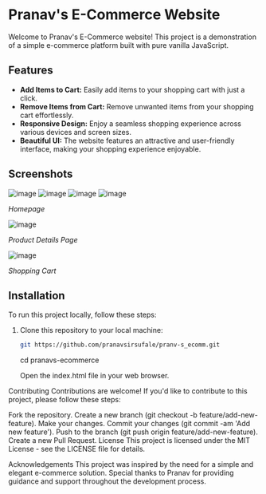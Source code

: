 # Pranav's E-Commerce Website

Welcome to Pranav's E-Commerce website! This project is a demonstration of a simple e-commerce platform built with pure vanilla JavaScript.

## Features

- **Add Items to Cart:** Easily add items to your shopping cart with just a click.
- **Remove Items from Cart:** Remove unwanted items from your shopping cart effortlessly.
- **Responsive Design:** Enjoy a seamless shopping experience across various devices and screen sizes.
- **Beautiful UI:** The website features an attractive and user-friendly interface, making your shopping experience enjoyable.

## Screenshots

![image](https://github.com/pranavsirsufale/pranv-s_ecomm/assets/129425722/70dbf223-c4cb-4c70-b270-998e0db91a83)
![image](https://github.com/pranavsirsufale/pranv-s_ecomm/assets/129425722/9e180131-7c62-4b45-9322-2b13a313bc31)
![image](https://github.com/pranavsirsufale/pranv-s_ecomm/assets/129425722/4fbec33c-1f18-43b8-8e43-2bcf748a8d44)
![image](https://github.com/pranavsirsufale/pranv-s_ecomm/assets/129425722/15665074-109d-4063-8be3-e8b355f5a5f4)




*Homepage*

![image](https://github.com/pranavsirsufale/pranv-s_ecomm/assets/129425722/535d6168-3c3b-4f65-a610-6405287adcf8)

*Product Details Page*

![image](https://github.com/pranavsirsufale/pranv-s_ecomm/assets/129425722/4dfb30b2-5f6a-49c2-9236-08246d1b4121)

*Shopping Cart*

## Installation

To run this project locally, follow these steps:

1. Clone this repository to your local machine:
   ```bash
   git https://github.com/pranavsirsufale/pranv-s_ecomm.git
   ```

   cd pranavs-ecommerce

   Open the index.html file in your web browser.

Contributing
Contributions are welcome! If you'd like to contribute to this project, please follow these steps:

Fork the repository.
Create a new branch (git checkout -b feature/add-new-feature).
Make your changes.
Commit your changes (git commit -am 'Add new feature').
Push to the branch (git push origin feature/add-new-feature).
Create a new Pull Request.
License
This project is licensed under the MIT License - see the LICENSE file for details.

Acknowledgements
This project was inspired by the need for a simple and elegant e-commerce solution.
Special thanks to Pranav for providing guidance and support throughout the development process.

